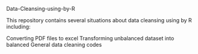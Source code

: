 Data-Cleansing-using-by-R

This repository contains several situations about data cleansing using by R including:

Converting PDF files to excel
Transforming unbalanced dataset into balanced
General data cleaning codes
